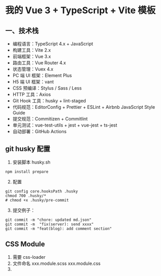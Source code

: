 # 我的 Vue 3 + TypeScript + Vite 模板

## 一、技术栈

- 编程语言：TypeScript 4.x + JavaScript
- 构建工具：Vite 2.x
- 前端框架：Vue 3.x
- 路由工具：Vue Router 4.x
- 状态管理：Vuex 4.x
- PC 端 UI 框架：Element Plus
- H5 端 UI 框架：vant
- CSS 预编译：Stylus / Sass / Less
- HTTP 工具：Axios
- Git Hook 工具：husky + lint-staged
- 代码规范：EditorConfig + Prettier + ESLint + Airbnb JavaScript Style Guide
- 提交规范：Commitizen + Commitlint
- 单元测试：vue-test-utils + jest + vue-jest + ts-jest
- 自动部署：GitHub Actions

## git husky 配置

1. 安装脚本 husky.sh

```shell
npm install prepare
```

2. 配置

```shell
git config core.hooksPath .husky
chmod 700 .husky/*
# chmod +x .husky/pre-commit
```

3. 提交例子：

```shell
git commit -m "chore: updated md.json"
git commit -m  "fix(server): send xxxx"
git commit -m "feat(blog): add comment section"
```

## CSS Module

1. 需要 css-loader
2. 文件命名 xxx.module.scss xxx.module.css
3.
